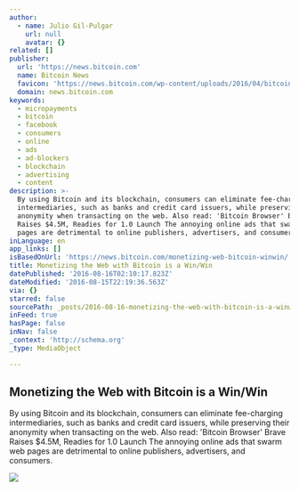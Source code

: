 ```yaml
---
author:
  - name: Julio Gil-Pulgar
    url: null
    avatar: {}
related: []
publisher:
  url: 'https://news.bitcoin.com'
  name: Bitcoin News
  favicon: 'https://news.bitcoin.com/wp-content/uploads/2016/04/bitcoin_fav.png'
  domain: news.bitcoin.com
keywords:
  - micropayments
  - bitcoin
  - facebook
  - consumers
  - online
  - ads
  - ad-blockers
  - blockchain
  - advertising
  - content
description: >-
  By using Bitcoin and its blockchain, consumers can eliminate fee-charging
  intermediaries, such as banks and credit card issuers, while preserving their
  anonymity when transacting on the web. Also read: 'Bitcoin Browser' Brave
  Raises $4.5M, Readies for 1.0 Launch The annoying online ads that swarm web
  pages are detrimental to online publishers, advertisers, and consumers.
inLanguage: en
app_links: []
isBasedOnUrl: 'https://news.bitcoin.com/monetizing-web-bitcoin-winwin/'
title: Monetizing the Web with Bitcoin is a Win/Win
datePublished: '2016-08-16T02:10:17.823Z'
dateModified: '2016-08-15T22:19:36.563Z'
via: {}
starred: false
sourcePath: _posts/2016-08-16-monetizing-the-web-with-bitcoin-is-a-winwin.md
inFeed: true
hasPage: false
inNav: false
_context: 'http://schema.org'
_type: MediaObject

---
```

<article style=""><h1>Monetizing the Web with Bitcoin is a Win/Win</h1><p>By using Bitcoin and its blockchain, consumers can eliminate fee-charging intermediaries, such as banks and credit card issuers, while preserving their anonymity when transacting on the web. Also read: 'Bitcoin Browser' Brave Raises $4.5M, Readies for 1.0 Launch The annoying online ads that swarm web pages are detrimental to online publishers, advertisers, and consumers.</p><img src="https://news.bitcoin.com/wp-content/uploads/2016/08/pexels-photo.jpg" /></article>